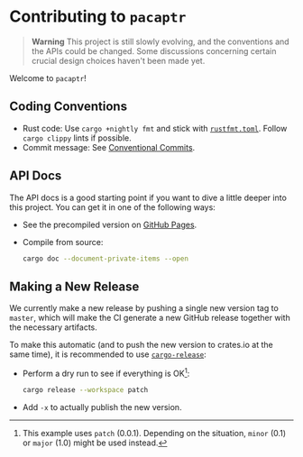 # Contributing to `pacaptr`

<!-- prettier-ignore -->
> **Warning**
> This project is still slowly evolving, and the conventions and the APIs could be changed.
> Some discussions concerning certain crucial design choices haven't been made yet.

Welcome to `pacaptr`!

## Coding Conventions

- Rust code: Use `cargo +nightly fmt` and stick with [`rustfmt.toml`](../rustfmt.toml). Follow `cargo clippy` lints if possible.
- Commit message: See [Conventional Commits](https://conventionalcommits.org).

## API Docs

The API docs is a good starting point if you want to dive a little deeper into this project.
You can get it in one of the following ways:

- See the precompiled version on [GitHub Pages](https://rami3l.github.io/pacaptr).
- Compile from source:

  ```bash
  cargo doc --document-private-items --open
  ```

## Making a New Release

We currently make a new release by pushing a single new version tag to `master`, which will make the CI generate a new GitHub release together with the necessary artifacts.

To make this automatic (and to push the new version to crates.io at the same time), it is recommended to use [`cargo-release`](https://github.com/crate-ci/cargo-release):

- Perform a dry run to see if everything is OK[^patch]:

  ```bash
  cargo release --workspace patch
  ```

  [^patch]:
      This example uses `patch` (0.0.1).
      Depending on the situation, `minor` (0.1) or `major` (1.0) might be used instead.

- Add `-x` to actually publish the new version.
